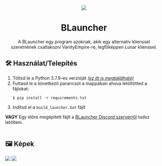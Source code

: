 <!--
    Made by _NexTre_#0001
    2022, May 11.
-->

<div align="center">
    <img align="center" src="https://cdn.discordapp.com/icons/856957391563259964/da47036ab6957d986c0cb25528b8d565?size=96" />
    <h1 align="center"><b>BLauncher</b></h1>
    <p align="center">
        A BLauncher egy program azoknak, akik egy alternatív klienssel szeretnének csatlakozni VanityEmpire-re, legfőképpen Lunar klienssel.
    </p>
</div>

<div>
    <h2>🛠️ Használat/Telepítés</h2>
    <ol>
        <li>Töltsd le a Python 3.7.9-es verzióját <i><a href="https://www.python.org/downloads/release/python-379/">(ez itt is megtalálható)</a></i></li>
        <li>
            Futtasd le a következő parancsot a mappában ahova letöltötted a fájlokat:<br/>
            <pre><code class="language-shell">$ pip install -r requirements.txt</code></pre>
        </li>
        <li>
            Indítsd el a <code>build_launcher.bat</code> fájlt
        </li>
    </ol>
    <b>VAGY</b>
    Egy előre megépített fájlt a <a href="https://discord.gg/HkYufRnAsp">BLauncher Discord szerverről</a> tudsz letölteni.
    <br/><br/>
</div>

<div>
    <h2>🖼️ Képek</h2>
    <img src="https://media.discordapp.net/attachments/967444601029922857/974017875566272552/unknown.png"/>
    <img src="https://media.discordapp.net/attachments/967444601029922857/974018715467255868/unknown.png"/>
</div>
